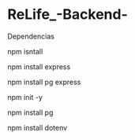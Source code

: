 # ReLife_-Backend-



Dependencias


npm isntall

npm install express

npm install pg express

npm init -y

npm install pg

npm install dotenv
